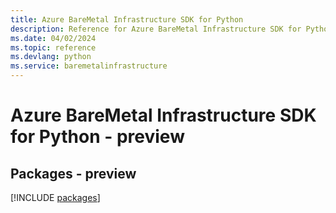 ```yaml
---
title: Azure BareMetal Infrastructure SDK for Python
description: Reference for Azure BareMetal Infrastructure SDK for Python
ms.date: 04/02/2024
ms.topic: reference
ms.devlang: python
ms.service: baremetalinfrastructure
---
```

# Azure BareMetal Infrastructure SDK for Python - preview
## Packages - preview
[!INCLUDE [packages](baremetal-infrastructure-index.md)]